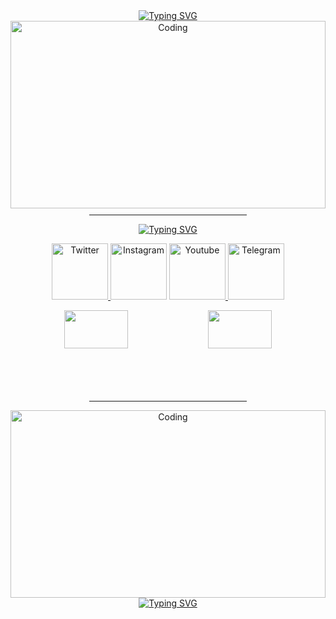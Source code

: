 <div style="background-image: url('https://e1.pxfuel.com/desktop-wallpaper/450/472/desktop-wallpaper-for-android-mobile-nature-love-best-nature-mobile-thumbnail.jpg'); background-size: cover; background-position: center; height: 300px;">
  <!-- Your existing content goes here -->
    <!-- Typing SVG -->
  <div align="center">
    <a href="https://git.io/typing-svg">
      <img src="https://readme-typing-svg.demolab.com?font=Lemon&duration=3000&pause=500&color=10394B&background=6F76FF00&center=true&random=false&width=435&lines=My+name+is+Summer;Not+particularly+good+at+anything;Just+learning;%3AD" alt="Typing SVG" />
    </a>
  <div align="center">
    <img alt="Coding" src="https://art.ngfiles.com/images/3003000/3003864_moawling_pixel-day-2023-banner.gif" style="width:100%;">
    <hr style="width:50%; margin-top: 10px;">
  </div>

  <div align="center">
    <a href="https://git.io/typing-svg">
      <img src="https://readme-typing-svg.demolab.com?font=&duration=3000&pause=500&color=10394B&background=6F76FF00&center=true&random=false&width=435&lines=connect+with+me" alt="Typing SVG" />
    </a>
  </div>
  <p align="center">
    <a href="https://twitter.com/NovemberMoon19" target="blank">
      <img src="https://github.com/Summermeitei/Summermeitei/assets/107537596/67cba721-b597-4432-be14-bd2984e83b9a" alt="Twitter" height="90" width="90" />
    </a
    <a href="https://www.instagram.com/satousama2021/">
      <img src="https://github.com/Summermeitei/Summermeitei/assets/107537596/e6aff4dd-9d7b-4057-9edf-e87dcadb9fad" alt="Instagram" height="90" width="90" />
    </a>
    <a href="https://www.youtube.com/channel/UCJG3nPgXQkl9EtOUdBCrxWA">
      <img src="https://github.com/Summermeitei/Summermeitei/assets/107537596/ec962770-b180-45ba-a8e1-c0cd89e4e5c6" alt="Youtube" height="90" width="90" />
    </a>
    <a href="https://t.me/BeWaterMyBestoFrendo">
      <img src="https://github.com/Summermeitei/Summermeitei/assets/107537596/9ba16ed9-eb6c-4715-a02b-c9d49feaf153" alt="Telegram" height="90" width="90" />
    </a>
  </p>

  <div align="center">
    <img src="https://github-readme-stats.vercel.app/api?username=summermeitei&show=reviews,discussions_started,discussions_answered,prs_merged,prs_merged_percentage&show_icons=true&theme=tokyonight" width="45%" />
    <img src="https://github-profile-trophy.vercel.app/?username=summermeitei&theme=tokyonight&column=3&row=2" width="45%" />
  </div>
</div>
  <div align="center">
    <hr style="width:50%; margin-top: 10px;">
  </div>
  <!-- Typing SVG -->
<div align="center">
  <a href="https://git.io/typing-svg">
    <img alt="Coding" src="https://64.media.tumblr.com/b1656bdeef6fad61ee5b04f4f14a7b92/58ebfece12a5edc4-da/s1280x1920/db20aed57c6fcc2cc11cb1e789b4c77c7d8b8723.gif" style="width:100%;">
    <img src="https://readme-typing-svg.herokuapp.com/?font=Noto+Serif+Japanese&weight=600&pause=1000&color=343871&random=false&width=435&lines=%E5%A6%84%E6%83%B3%E3%81%B0%E3%81%8B%E3%82%8A%E3%81%97%E3%81%A6%E3%82%8B%E3%81%BB%E3%81%A9+%E6%82%B2%E3%81%97%E3%81%8F%E3%81%AA%E3%82%8B%E3%82%8F;%E6%82%A9%E3%82%81%E3%82%8B%E3%81%BB%E3%81%A9+%E8%B6%B3%E5%8F%96%E3%82%8A%E3%81%B0%E3%81%8B%E3%82%8A%E9%87%8D%E3%81%8F;%E3%81%9D%E3%82%8C%E3%81%AF%E9%9B%B2%E3%82%92%E3%81%A4%E3%81%8B%E3%82%80%E3%82%88%E3%81%86%E3%81%AA%E6%88%AF%E8%A8%80%E3%81%8B%E3%81%97%E3%82%89;%E3%82%BB%E3%83%BC%E3%83%96%E3%81%AE%E3%81%AA%E3%81%84%E3%82%A2%E3%83%8A%E3%83%AD%E3%82%B0%E3%82%B2%E3%83%BC%E3%83%A0%E3%82%92" alt="Typing SVG" />
